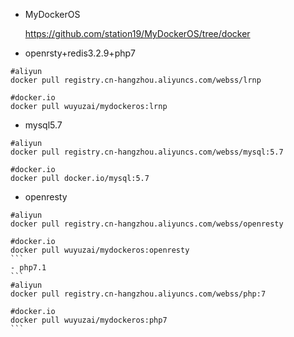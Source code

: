 - MyDockerOS

    https://github.com/station19/MyDockerOS/tree/docker

- openrsty+redis3.2.9+php7
```
#aliyun
docker pull registry.cn-hangzhou.aliyuncs.com/webss/lrnp

#docker.io
docker pull wuyuzai/mydockeros:lrnp
```
- mysql5.7
```
#aliyun
docker pull registry.cn-hangzhou.aliyuncs.com/webss/mysql:5.7

#docker.io
docker pull docker.io/mysql:5.7
```
- openresty
````
#aliyun
docker pull registry.cn-hangzhou.aliyuncs.com/webss/openresty

#docker.io
docker pull wuyuzai/mydockeros:openresty
```
- php7.1
```
#aliyun
docker pull registry.cn-hangzhou.aliyuncs.com/webss/php:7

#docker.io
docker pull wuyuzai/mydockeros:php7
```
